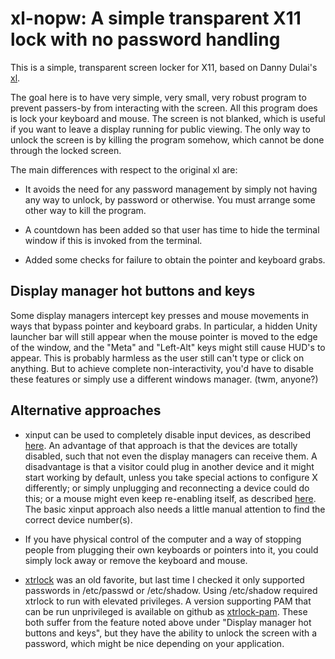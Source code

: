 xl-nopw: A simple transparent X11 lock with no password handling
==

This is a simple, transparent screen locker for X11, based on
Danny Dulai's [xl](https://github.com/dannydulai/xl/).

The goal here is to have very simple, very small, very robust program
to prevent passers-by from interacting with the screen.  All this
program does is lock your keyboard and mouse.  The screen is not
blanked, which is useful if you want to leave a display running for
public viewing.  The only way to unlock the screen is by killing the
program somehow, which cannot be done through the locked screen.

The main differences with respect to the original xl are:

* It avoids the need for any password management by simply
  not having any way to unlock, by password or otherwise.
  You must arrange some other way to kill the program.
  
* A countdown has been added so that user has time to hide the
  terminal window if this is invoked from the terminal.
  
* Added some checks for failure to obtain the pointer
  and keyboard grabs.

Display manager hot buttons and keys
--

Some display managers intercept key presses and mouse movements in
ways that bypass pointer and keyboard grabs.  In particular, a hidden
Unity launcher bar will still appear when the mouse pointer is moved
to the edge of the window, and the "Meta" and "Left-Alt" keys might
still cause HUD's to appear.  This is probably harmless as the user
still can't type or click on anything.  But to achieve complete
non-interactivity, you'd have to disable these features or simply use
a different windows manager.  (twm, anyone?)

Alternative approaches
--

* xinput can be used to completely disable input devices, as described
[here](http://unix.stackexchange.com/questions/17170/disable-keyboard-mouse-input-on-unix-under-x).
An advantage of that approach is that the devices are totally
disabled, such that not even the display managers can receive them.  A
disadvantage is that a visitor could plug in another device and it
might start working by default, unless you take special actions to
configure X differently; or simply unplugging and reconnecting a
device could do this; or a mouse might even keep re-enabling itself,
as described
[here](https://www.centos.org/forums/viewtopic.php?f=13&t=46795).  The
basic xinput approach also needs a little manual attention to
find the correct device number(s).

* If you have physical control of the computer and a way of stopping
people from plugging their own keyboards or pointers into it, you
could simply lock away or remove the keyboard and mouse.

* [xtrlock](http://manpages.ubuntu.com/manpages/karmic/man1/xtrlock.1x.html)
was an old favorite, but last time I checked it only supported
passwords in /etc/passwd or /etc/shadow.  Using /etc/shadow required
xtrlock to run with elevated privileges.  A version supporting PAM
that can be run unprivileged is available on github as
[xtrlock-pam](https://github.com/aanatoly/xtrlock-pam).  These both
suffer from the feature noted above under "Display manager hot buttons
and keys", but they have the ability to unlock the screen with a
password, which might be nice depending on your application.
